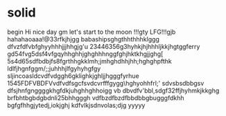 # solid
begin
Hi
nice day
gm
let's start
to the moon !!!gty
LFG!!!gjb
hahahaoaaa!@33rfkjhjgg
babashipsghgthhthhhklggg
dfvzfdfvbfghyyhhhjjjhhgjg'u
23446356g3hyhkjhjhhhljkkjhgtggferry
gd54fvg5dsf4vfgqyhhghhjghghhhnggfghjhktkhgjjghg[
5s4d65sdfbdbjfs8fgrthhgkklmh;jmhghdhhjhh;hghghpfthk
ldlfjhgnfggm/;;juhhhjlfgyhyhgfgy
sljincoasldcvdfvdggh6gklighkjghljjhgggfyrhue
1545FDFVBDFVvdfvdfsgcfsvdcvrfffgygg\hghyohhfrl;'
sdvsbsdbbgsv dfsjhnfgnggggkhgfdkjuhghhghhoigg
vb dbvdfv'bbl,sdgf32ffjhyhmkjkkghg
brfbhtbgbdgbdnli25bhhgggh
vdfbzdfbzdfbbdbbgbugggfdkhh
bgfgfhhgjytedj,iokjghj
kdfvlkjsdnvolas;djg
yyyyy
